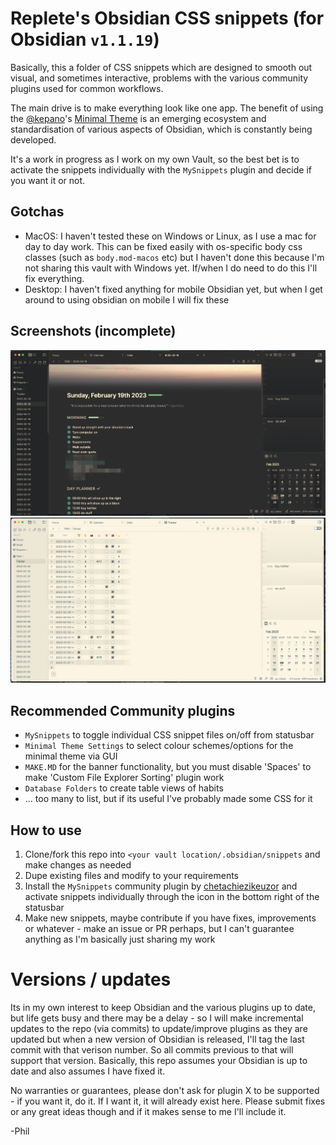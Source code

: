 # Replete's Obsidian CSS snippets (for Obsidian `v1.1.19`)

Basically, this a folder of CSS snippets which are designed to smooth out visual, and sometimes interactive, problems with the various community plugins used for common workflows.

The main drive is to make everything look like one app. The benefit of using the [@kepano](https://github.com/kepan)'s [Minimal Theme](https://github.com/kepano/obsidian-minimal) is an emerging ecosystem and standardisation of various aspects of Obsidian, which is constantly being developed.

It's a work in progress as I work on my own Vault, so the best bet is to activate the snippets individually with the `MySnippets` plugin and decide if you want it or not.

## Gotchas

- MacOS: I haven't tested these on Windows or Linux, as I use a mac for day to day work. This can be fixed easily with os-specific body css classes (such as `body.mod-macos` etc) but I haven't done this because I'm not sharing this vault with Windows yet. If/when I do need to do this I'll fix everything.
- Desktop: I haven't fixed anything for mobile Obsidian yet, but when I get around to using obsidian on mobile I will fix these

## Screenshots (incomplete)

![Dark theme](_theme-dark.png)
![Light theme](_theme-light.png)

## Recommended Community plugins

- `MySnippets` to toggle individual CSS snippet files on/off from statusbar
- `Minimal Theme Settings` to select colour schemes/options for the minimal theme via GUI
- `MAKE.MD` for the banner functionality, but you must disable 'Spaces' to make 'Custom File Explorer Sorting' plugin work
- `Database Folders` to create table views of habits
- ... too many to list, but if its useful I've probably made some CSS for it

## How to use

1. Clone/fork this repo into `<your vault location/.obsidian/snippets` and make changes as needed
2. Dupe existing files and modify to your requirements
3. Install the `MySnippets` community plugin by [chetachiezikeuzor](https://github.com/chetachiezikeuzor) and activate snippets individually through the icon in the bottom right of the statusbar
4. Make new snippets, maybe contribute if you have fixes, improvements or whatever - make an issue or PR perhaps, but I can't guarantee anything as I'm basically just sharing my work

# Versions / updates

Its in my own interest to keep Obsidian and the various plugins up to date, but life gets busy and there may be a delay - so I will make incremental updates to the repo (via commits) to update/improve plugins as they are updated but when a new version of Obsidian is released, I'll tag the last commit with that verison number. So all commits previous to 
that will support that version. Basically, this repo assumes your Obsidian is up to date and also assumes I have fixed it.

No warranties or guarantees, please don't ask for plugin X to be supported - if you want it, do it. If I want it, it will already exist here. Please submit fixes or any great ideas though and if it makes sense to me I'll include it.

-Phil
